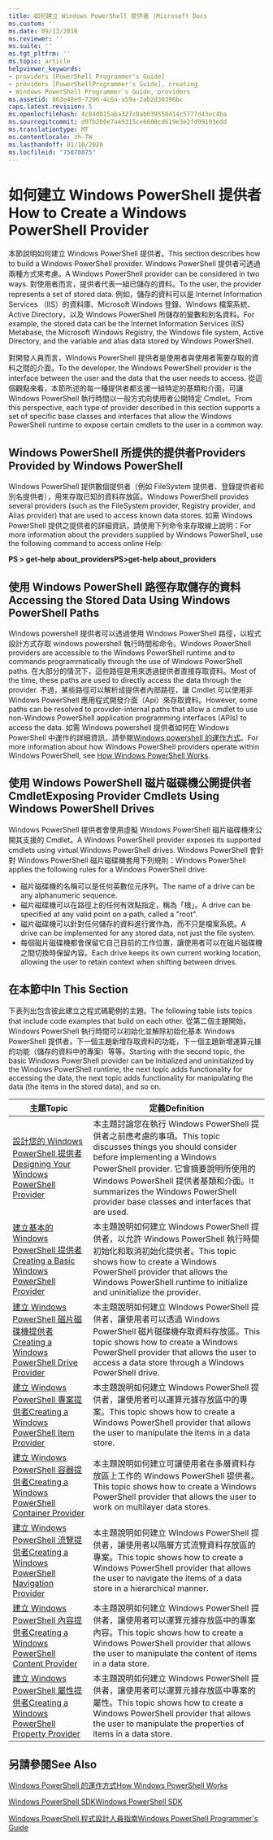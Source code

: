 ```yaml
---
title: 如何建立 Windows PowerShell 提供者 |Microsoft Docs
ms.custom: ''
ms.date: 09/13/2016
ms.reviewer: ''
ms.suite: ''
ms.tgt_pltfrm: ''
ms.topic: article
helpviewer_keywords:
- providers [PowerShell Programmer's Guide]
- providers [PowerShellProgrammer's Guide], creating
- Windows PowerShell Programmer's Guide, providers
ms.assetid: 863e48e9-7206-4c6a-a59a-2ab2d30396bc
caps.latest.revision: 5
ms.openlocfilehash: 4c84d015aba327c0ab039558414c5777d43ec4ba
ms.sourcegitcommit: d97b200e7a49315ce6608cd619e3e2fd99193edd
ms.translationtype: MT
ms.contentlocale: zh-TW
ms.lasthandoff: 01/10/2020
ms.locfileid: "75870875"
---
```

# <a name="how-to-create-a-windows-powershell-provider"></a><span data-ttu-id="26aa0-102">如何建立 Windows PowerShell 提供者</span><span class="sxs-lookup"><span data-stu-id="26aa0-102">How to Create a Windows PowerShell Provider</span></span>

<span data-ttu-id="26aa0-103">本節說明如何建立 Windows PowerShell 提供者。</span><span class="sxs-lookup"><span data-stu-id="26aa0-103">This section describes how to build a Windows PowerShell provider.</span></span> <span data-ttu-id="26aa0-104">Windows PowerShell 提供者可透過兩種方式來考慮。</span><span class="sxs-lookup"><span data-stu-id="26aa0-104">A Windows PowerShell provider can be considered in two ways.</span></span> <span data-ttu-id="26aa0-105">對使用者而言，提供者代表一組已儲存的資料。</span><span class="sxs-lookup"><span data-stu-id="26aa0-105">To the user, the provider represents a set of stored data.</span></span> <span data-ttu-id="26aa0-106">例如，儲存的資料可以是 Internet Information Services （IIS）的資料庫、Microsoft Windows 登錄、Windows 檔案系統、Active Directory，以及 Windows PowerShell 所儲存的變數和別名資料。</span><span class="sxs-lookup"><span data-stu-id="26aa0-106">For example, the stored data can be the Internet Information Services (IIS) Metabase, the Microsoft Windows Registry, the Windows file system, Active Directory, and the variable and alias data stored by Windows PowerShell.</span></span>

<span data-ttu-id="26aa0-107">對開發人員而言，Windows PowerShell 提供者是使用者與使用者需要存取的資料之間的介面。</span><span class="sxs-lookup"><span data-stu-id="26aa0-107">To the developer, the Windows PowerShell provider is the interface between the user and the data that the user needs to access.</span></span> <span data-ttu-id="26aa0-108">從這個觀點來看，本節所述的每一種提供者都支援一組特定的基類和介面，可讓 Windows PowerShell 執行時間以一般方式向使用者公開特定 Cmdlet。</span><span class="sxs-lookup"><span data-stu-id="26aa0-108">From this perspective, each type of provider described in this section supports a set of specific base classes and interfaces that allow the Windows PowerShell runtime to expose certain cmdlets to the user in a common way.</span></span>

## <a name="providers-provided-by-windows-powershell"></a><span data-ttu-id="26aa0-109">Windows PowerShell 所提供的提供者</span><span class="sxs-lookup"><span data-stu-id="26aa0-109">Providers Provided by Windows PowerShell</span></span>

<span data-ttu-id="26aa0-110">Windows PowerShell 提供數個提供者（例如 FileSystem 提供者、登錄提供者和別名提供者），用來存取已知的資料存放區。</span><span class="sxs-lookup"><span data-stu-id="26aa0-110">Windows PowerShell provides several providers (such as the FileSystem provider, Registry provider, and Alias provider) that are used to access known data stores.</span></span> <span data-ttu-id="26aa0-111">如需 Windows PowerShell 提供之提供者的詳細資訊，請使用下列命令來存取線上說明：</span><span class="sxs-lookup"><span data-stu-id="26aa0-111">For more information about the providers supplied by Windows PowerShell, use the following command to access online Help:</span></span>

<span data-ttu-id="26aa0-112">**PS > get-help about_providers**</span><span class="sxs-lookup"><span data-stu-id="26aa0-112">**PS>get-help about_providers**</span></span>

## <a name="accessing-the-stored-data-using-windows-powershell-paths"></a><span data-ttu-id="26aa0-113">使用 Windows PowerShell 路徑存取儲存的資料</span><span class="sxs-lookup"><span data-stu-id="26aa0-113">Accessing the Stored Data Using Windows PowerShell Paths</span></span>

<span data-ttu-id="26aa0-114">Windows powershell 提供者可以透過使用 Windows PowerShell 路徑，以程式設計方式存取 windows powershell 執行時間和命令。</span><span class="sxs-lookup"><span data-stu-id="26aa0-114">Windows PowerShell providers are accessible to the Windows PowerShell runtime and to commands programmatically through the use of Windows PowerShell paths.</span></span> <span data-ttu-id="26aa0-115">在大部分的情況下，這些路徑是用來透過提供者直接存取資料。</span><span class="sxs-lookup"><span data-stu-id="26aa0-115">Most of the time, these paths are used to directly access the data through the provider.</span></span> <span data-ttu-id="26aa0-116">不過，某些路徑可以解析成提供者內部路徑，讓 Cmdlet 可以使用非 Windows PowerShell 應用程式開發介面（Api）來存取資料。</span><span class="sxs-lookup"><span data-stu-id="26aa0-116">However, some paths can be resolved to provider-internal paths that allow a cmdlet to use non-Windows PowerShell application programming interfaces (APIs) to access the data.</span></span> <span data-ttu-id="26aa0-117">如需 Windows powershell 提供者如何在 Windows PowerShell 中運作的詳細資訊，請參閱[Windows powershell 的運作方式](/previous-versions/ms714658(v=vs.85))。</span><span class="sxs-lookup"><span data-stu-id="26aa0-117">For more information about how Windows PowerShell providers operate within Windows PowerShell, see [How Windows PowerShell Works](/previous-versions/ms714658(v=vs.85)).</span></span>

## <a name="exposing-provider-cmdlets-using-windows-powershell-drives"></a><span data-ttu-id="26aa0-118">使用 Windows PowerShell 磁片磁碟機公開提供者 Cmdlet</span><span class="sxs-lookup"><span data-stu-id="26aa0-118">Exposing Provider Cmdlets Using Windows PowerShell Drives</span></span>

<span data-ttu-id="26aa0-119">Windows PowerShell 提供者會使用虛擬 Windows PowerShell 磁片磁碟機來公開其支援的 Cmdlet。</span><span class="sxs-lookup"><span data-stu-id="26aa0-119">A Windows PowerShell provider exposes its supported cmdlets using virtual Windows PowerShell drives.</span></span>
<span data-ttu-id="26aa0-120">Windows PowerShell 會針對 Windows PowerShell 磁片磁碟機套用下列規則：</span><span class="sxs-lookup"><span data-stu-id="26aa0-120">Windows PowerShell applies the following rules for a Windows PowerShell drive:</span></span>

- <span data-ttu-id="26aa0-121">磁片磁碟機的名稱可以是任何英數位元序列。</span><span class="sxs-lookup"><span data-stu-id="26aa0-121">The name of a drive can be any alphanumeric sequence.</span></span>
- <span data-ttu-id="26aa0-122">磁片磁碟機可以在路徑上的任何有效點指定，稱為「根」。</span><span class="sxs-lookup"><span data-stu-id="26aa0-122">A drive can be specified at any valid point on a path, called a "root".</span></span>
- <span data-ttu-id="26aa0-123">磁片磁碟機可以針對任何儲存的資料進行實作為，而不只是檔案系統。</span><span class="sxs-lookup"><span data-stu-id="26aa0-123">A drive can be implemented for any stored data, not just the file system.</span></span>
- <span data-ttu-id="26aa0-124">每個磁片磁碟機都會保留它自己目前的工作位置，讓使用者可以在磁片磁碟機之間切換時保留內容。</span><span class="sxs-lookup"><span data-stu-id="26aa0-124">Each drive keeps its own current working location, allowing the user to retain context when shifting between drives.</span></span>

## <a name="in-this-section"></a><span data-ttu-id="26aa0-125">在本節中</span><span class="sxs-lookup"><span data-stu-id="26aa0-125">In This Section</span></span>

<span data-ttu-id="26aa0-126">下表列出包含彼此建立之程式碼範例的主題。</span><span class="sxs-lookup"><span data-stu-id="26aa0-126">The following table lists topics that include code examples that build on each other.</span></span> <span data-ttu-id="26aa0-127">從第二個主題開始，Windows PowerShell 執行時間可以初始化並解除初始化基本 Windows PowerShell 提供者，下一個主題新增存取資料的功能，下一個主題新增運算元據的功能（儲存的資料中的專案）等等。</span><span class="sxs-lookup"><span data-stu-id="26aa0-127">Starting with the second topic, the basic Windows PowerShell provider can be initialized and uninitialized by the Windows PowerShell runtime, the next topic adds functionality for accessing the data, the next topic adds functionality for manipulating the data (the items in the stored data), and so on.</span></span>

|                                                    <span data-ttu-id="26aa0-128">主題</span><span class="sxs-lookup"><span data-stu-id="26aa0-128">Topic</span></span>                                                    |                                                                                         <span data-ttu-id="26aa0-129">定義</span><span class="sxs-lookup"><span data-stu-id="26aa0-129">Definition</span></span>                                                                                          |
| ----------------------------------------------------------------------------------------------------------- | ------------------------------------------------------------------------------------------------------------------------------------------------------------------------------------------- |
| [<span data-ttu-id="26aa0-130">設計您的 Windows PowerShell 提供者</span><span class="sxs-lookup"><span data-stu-id="26aa0-130">Designing Your Windows PowerShell Provider</span></span>](./designing-your-windows-powershell-provider.md)               | <span data-ttu-id="26aa0-131">本主題討論您在執行 Windows PowerShell 提供者之前應考慮的事項。</span><span class="sxs-lookup"><span data-stu-id="26aa0-131">This topic discusses things you should consider before implementing a Windows PowerShell provider.</span></span> <span data-ttu-id="26aa0-132">它會摘要說明所使用的 Windows PowerShell 提供者基類和介面。</span><span class="sxs-lookup"><span data-stu-id="26aa0-132">It summarizes the Windows PowerShell provider base classes and interfaces that are used.</span></span> |
| [<span data-ttu-id="26aa0-133">建立基本的 Windows PowerShell 提供者</span><span class="sxs-lookup"><span data-stu-id="26aa0-133">Creating a Basic Windows PowerShell Provider</span></span>](./creating-a-basic-windows-powershell-provider.md)           | <span data-ttu-id="26aa0-134">本主題說明如何建立 Windows PowerShell 提供者，以允許 Windows PowerShell 執行時間初始化和取消初始化提供者。</span><span class="sxs-lookup"><span data-stu-id="26aa0-134">This topic shows how to create a Windows PowerShell provider that allows the Windows PowerShell runtime to initialize and uninitialize the provider.</span></span>                                        |
| [<span data-ttu-id="26aa0-135">建立 Windows PowerShell 磁片磁碟機提供者</span><span class="sxs-lookup"><span data-stu-id="26aa0-135">Creating a Windows PowerShell Drive Provider</span></span>](./creating-a-windows-powershell-drive-provider.md)           | <span data-ttu-id="26aa0-136">本主題說明如何建立 Windows PowerShell 提供者，讓使用者可以透過 Windows PowerShell 磁片磁碟機存取資料存放區。</span><span class="sxs-lookup"><span data-stu-id="26aa0-136">This topic shows how to create a Windows PowerShell provider that allows the user to access a data store through a Windows PowerShell drive.</span></span>                                                |
| [<span data-ttu-id="26aa0-137">建立 Windows PowerShell 專案提供者</span><span class="sxs-lookup"><span data-stu-id="26aa0-137">Creating a Windows PowerShell Item Provider</span></span>](./creating-a-windows-powershell-item-provider.md)             | <span data-ttu-id="26aa0-138">本主題說明如何建立 Windows PowerShell 提供者，讓使用者可以運算元據存放區中的專案。</span><span class="sxs-lookup"><span data-stu-id="26aa0-138">This topic shows how to create a Windows PowerShell provider that allows the user to manipulate the items in a data store.</span></span>                                                                  |
| [<span data-ttu-id="26aa0-139">建立 Windows PowerShell 容器提供者</span><span class="sxs-lookup"><span data-stu-id="26aa0-139">Creating a Windows PowerShell Container Provider</span></span>](./creating-a-windows-powershell-container-provider.md)   | <span data-ttu-id="26aa0-140">本主題說明如何建立可讓使用者在多層資料存放區上工作的 Windows PowerShell 提供者。</span><span class="sxs-lookup"><span data-stu-id="26aa0-140">This topic shows how to create a Windows PowerShell provider that allows the user to work on multilayer data stores.</span></span>                                                                        |
| [<span data-ttu-id="26aa0-141">建立 Windows PowerShell 流覽提供者</span><span class="sxs-lookup"><span data-stu-id="26aa0-141">Creating a Windows PowerShell Navigation Provider</span></span>](./creating-a-windows-powershell-navigation-provider.md) | <span data-ttu-id="26aa0-142">本主題說明如何建立 Windows PowerShell 提供者，讓使用者以階層方式流覽資料存放區的專案。</span><span class="sxs-lookup"><span data-stu-id="26aa0-142">This topic shows how to create a Windows PowerShell provider that allows the user to navigate the items of a data store in a hierarchical manner.</span></span>                                           |
| [<span data-ttu-id="26aa0-143">建立 Windows PowerShell 內容提供者</span><span class="sxs-lookup"><span data-stu-id="26aa0-143">Creating a Windows PowerShell Content Provider</span></span>](./creating-a-windows-powershell-content-provider.md)       | <span data-ttu-id="26aa0-144">本主題說明如何建立 Windows PowerShell 提供者，讓使用者可以運算元據存放區中的專案內容。</span><span class="sxs-lookup"><span data-stu-id="26aa0-144">This topic shows how to create a Windows PowerShell provider that allows the user to manipulate the content of items in a data store.</span></span>                                                       |
| [<span data-ttu-id="26aa0-145">建立 Windows PowerShell 屬性提供者</span><span class="sxs-lookup"><span data-stu-id="26aa0-145">Creating a Windows PowerShell Property Provider</span></span>](./creating-a-windows-powershell-property-provider.md)     | <span data-ttu-id="26aa0-146">本主題說明如何建立 Windows PowerShell 提供者，讓使用者可以運算元據存放區中專案的屬性。</span><span class="sxs-lookup"><span data-stu-id="26aa0-146">This topic shows how to create a Windows PowerShell provider that allows the user to manipulate the properties of items in a data store.</span></span>                                                    |

## <a name="see-also"></a><span data-ttu-id="26aa0-147">另請參閱</span><span class="sxs-lookup"><span data-stu-id="26aa0-147">See Also</span></span>

<span data-ttu-id="26aa0-148">[Windows PowerShell 的運作方式](/previous-versions/ms714658(v=vs.85))</span><span class="sxs-lookup"><span data-stu-id="26aa0-148">[How Windows PowerShell Works](/previous-versions/ms714658(v=vs.85))</span></span>

[<span data-ttu-id="26aa0-149">Windows PowerShell SDK</span><span class="sxs-lookup"><span data-stu-id="26aa0-149">Windows PowerShell SDK</span></span>](../windows-powershell-reference.md)

[<span data-ttu-id="26aa0-150">Windows PowerShell 程式設計人員指南</span><span class="sxs-lookup"><span data-stu-id="26aa0-150">Windows PowerShell Programmer's Guide</span></span>](./windows-powershell-programmer-s-guide.md)

